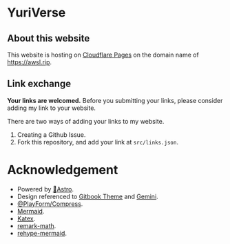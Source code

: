 # YuriVerse

## About this website

This website is hosting on [Cloudflare Pages](https://pages.cloudflare.com/) on the domain name of <https://awsl.rip>.

## Link exchange

**Your links are welcomed.** Before you submitting your links, please consider adding my link to your website.

There are two ways of adding your links to my website.

1. Creating a Github Issue.
2. Fork this repository, and add your link at `src/links.json`.

# Acknowledgement
- Powered by [🚀Astro](https://astro.build/).
- Design referenced to [Gitbook Theme](https://gitbook.com) and [Gemini](https://gemini.google.com/).
- [@PlayForm/Compress](https://github.com/PlayForm/Compress).
- [Mermaid](https://mermaid.js.org/).
- [Katex](https://katex.org/).
- [remark-math](https://github.com/remarkjs/remark-math).
- [rehype-mermaid](https://github.com/remcohaszing/rehype-mermaid).
